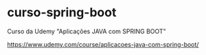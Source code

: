 # curso-spring-boot
Curso da Udemy "Aplicações JAVA com SPRING BOOT"

https://www.udemy.com/course/aplicacoes-java-com-spring-boot/
